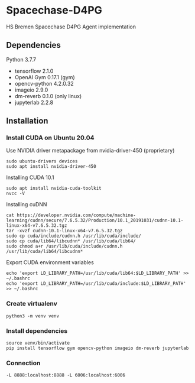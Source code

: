 # Spacechase-D4PG
HS Bremen Spacechase D4PG Agent implementation

## Dependencies

Python 3.7.7
- tensorflow 2.1.0
- OpenAI Gym 0.17.1 (gym)
- opencv-python 4.2.0.32
- imageio 2.9.0
- dm-reverb 0.1.0 (only linux)
- jupyterlab 2.2.8

## Installation

### Install CUDA on Ubuntu 20.04

Use NVIDIA driver metapackage from nvidia-driver-450 (proprietary)

    sudo ubuntu-drivers devices
    sudo apt install nvidia-driver-450    
  
Installing CUDA 10.1

    sudo apt install nvidia-cuda-toolkit
    nvcc -V

Installing cuDNN
    
    cat https://developer.nvidia.com/compute/machine-learning/cudnn/secure/7.6.5.32/Production/10.1_20191031/cudnn-10.1-linux-x64-v7.6.5.32.tgz
    tar -xvzf cudnn-10.1-linux-x64-v7.6.5.32.tgz
    sudo cp cuda/include/cudnn.h /usr/lib/cuda/include/
    sudo cp cuda/lib64/libcudnn* /usr/lib/cuda/lib64/
    sudo chmod a+r /usr/lib/cuda/include/cudnn.h /usr/lib/cuda/lib64/libcudnn*
    
Export CUDA environment variables

    echo 'export LD_LIBRARY_PATH=/usr/lib/cuda/lib64:$LD_LIBRARY_PATH' >> ~/.bashrc
    echo 'export LD_LIBRARY_PATH=/usr/lib/cuda/include:$LD_LIBRARY_PATH' >> ~/.bashrc


### Create virtualenv
    python3 -m venv venv

### Install dependencies
    source venv/bin/activate
    pip install tensorflow gym opencv-python imageio dm-reverb jupyterlab

### Connection
    
    -L 8888:localhost:8888 -L 6006:localhost:6006

